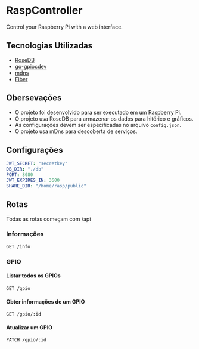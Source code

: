 # RaspController

Control your Raspberry Pi with a web interface.

## Tecnologias Utilizadas

- [RoseDB](https://github.com/rosedblabs/rosedb)
- [go-gpiocdev](https://github.com/warthog618/go-gpiocdev)
- [mdns](https://github.com/hashicorp/mdns)
- [Fiber](https://gofiber.io/)

## Obersevações

- O projeto foi desenvolvido para ser executado em um Raspberry Pi.
- O projeto usa RoseDB para armazenar os dados para hitórico e gráficos.
- As configurações devem ser especificadas no arquivo `config.json`.
- O projeto usa mDns para descoberta de serviços.

## Configurações

```yml
JWT_SECRET: "secretkey"
DB_DIR: "./db"
PORT: 8080
JWT_EXPIRES_IN: 3600
SHARE_DIR: "/home/rasp/public"
```

## Rotas

Todas as rotas começam com /api

### Informações

```http request
GET /info
```

### GPIO

#### Listar todos os GPIOs

```http request
GET /gpio
```

#### Obter informações de um GPIO

```http request
GET /gpio/:id
```

#### Atualizar um GPIO

```http request
PATCH /gpio/:id

```
